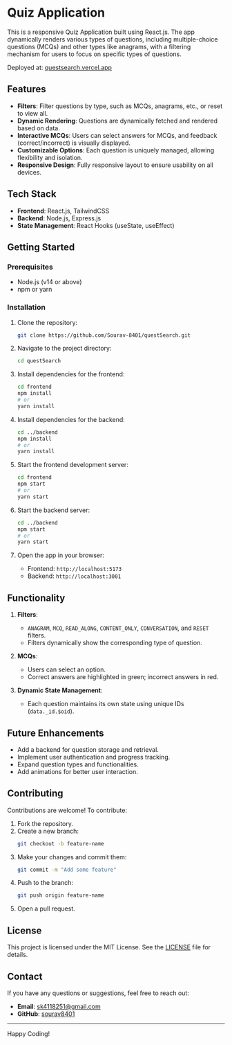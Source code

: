 # Quiz Application

This is a responsive Quiz Application built using React.js. The app dynamically renders various types of questions, including multiple-choice questions (MCQs) and other types like anagrams, with a filtering mechanism for users to focus on specific types of questions.

Deployed at: [questsearch.vercel.app](https://questsearch.vercel.app)

## Features

- **Filters**: Filter questions by type, such as MCQs, anagrams, etc., or reset to view all.
- **Dynamic Rendering**: Questions are dynamically fetched and rendered based on data.
- **Interactive MCQs**: Users can select answers for MCQs, and feedback (correct/incorrect) is visually displayed.
- **Customizable Options**: Each question is uniquely managed, allowing flexibility and isolation.
- **Responsive Design**: Fully responsive layout to ensure usability on all devices.

## Tech Stack

- **Frontend**: React.js, TailwindCSS
- **Backend**: Node.js, Express.js
- **State Management**: React Hooks (useState, useEffect)

## Getting Started

### Prerequisites

- Node.js (v14 or above)
- npm or yarn

### Installation

1. Clone the repository:

   ```bash
   git clone https://github.com/Sourav-8401/questSearch.git
   ```

2. Navigate to the project directory:

   ```bash
   cd questSearch
   ```

3. Install dependencies for the frontend:

   ```bash
   cd frontend
   npm install
   # or
   yarn install
   ```

4. Install dependencies for the backend:

   ```bash
   cd ../backend
   npm install
   # or
   yarn install
   ```

5. Start the frontend development server:

   ```bash
   cd frontend
   npm start
   # or
   yarn start
   ```

6. Start the backend server:

   ```bash
   cd ../backend
   npm start
   # or
   yarn start
   ```

7. Open the app in your browser:

   - Frontend: `http://localhost:5173`
   - Backend: `http://localhost:3001`


## Functionality

1. **Filters**:

   - `ANAGRAM`, `MCQ`, `READ_ALONG`, `CONTENT_ONLY`, `CONVERSATION`, and `RESET` filters.
   - Filters dynamically show the corresponding type of question.

2. **MCQs**:

   - Users can select an option.
   - Correct answers are highlighted in green; incorrect answers in red.

3. **Dynamic State Management**:

   - Each question maintains its own state using unique IDs (`data._id.$oid`).

## Future Enhancements

- Add a backend for question storage and retrieval.
- Implement user authentication and progress tracking.
- Expand question types and functionalities.
- Add animations for better user interaction.

## Contributing

Contributions are welcome! To contribute:

1. Fork the repository.
2. Create a new branch:
   ```bash
   git checkout -b feature-name
   ```
3. Make your changes and commit them:
   ```bash
   git commit -m "Add some feature"
   ```
4. Push to the branch:
   ```bash
   git push origin feature-name
   ```
5. Open a pull request.

## License

This project is licensed under the MIT License. See the [LICENSE](LICENSE) file for details.

## Contact

If you have any questions or suggestions, feel free to reach out:

- **Email**: [sk4118251@gmail.com](mailto:sk4118251@gmail.com)
- **GitHub**: [sourav8401](https://github.com/Sourav-8401)

---

Happy Coding!

